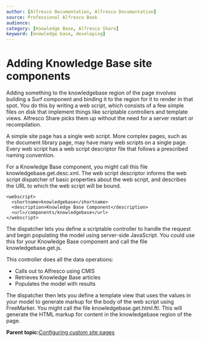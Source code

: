 ```yaml
---
author: [Alfresco Documentation, Alfresco Documentation]
source: Professional Alfresco Book
audience: 
category: [Knowledge Base, Alfresco Share]
keyword: [knowledge base, developing]
---
```


# Adding Knowledge Base site components

Adding something to the knowledgebase region of the page involves building a Surf component and binding it to the region for it to render in that spot. You do this by writing a web script, which consists of a few simple files on disk that implement things like scriptable controllers and template views. Alfresco Share picks them up without the need for a server restart or recompilation.

A simple site page has a single web script. More complex pages, such as the document library page, may have many web scripts on a single page. Every web script has a web script descriptor file that follows a prescribed naming convention.

For a Knowledge Base component, you might call this file knowledgebase.get.desc.xml. The web script descriptor informs the web script dispatcher of basic properties about the web script, and describes the URL to which the web script will be bound.

```
<webscript> 
  <shortname>knowledgebase</shortname> 
  <description>Knowledge Base Component</description> 
  <url>/components/knowledgebase</url>  
</webscript> 
```

The dispatcher lets you define a scriptable controller to handle the request and begin populating the model using server-side JavaScript. You could use this for your Knowledge Base component and call the file knowledgebase.get.js.

This controller does all the data operations:

-   Calls out to Alfresco using CMIS
-   Retrieves Knowledge Base articles
-   Populates the model with results

The dispatcher then lets you define a template view that uses the values in your model to generate markup for the body of the web script using FreeMarker. You might call the file knowledgebase.get.html.ftl. This will generate the HTML markup for content in the knowledgebase region of the page.

**Parent topic:**[Configuring custom site pages](../concepts/custom-site-about.md)

